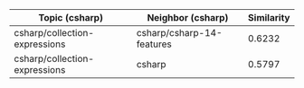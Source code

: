 | Topic (csharp) | Neighbor (csharp) | Similarity |
|-------------|-------------------|------------|
| csharp/collection-expressions | csharp/csharp-14-features | 0.6232 |
| csharp/collection-expressions | csharp | 0.5797 |
